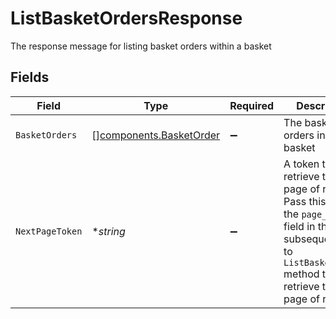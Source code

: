 # ListBasketOrdersResponse

The response message for listing basket orders within a basket


## Fields

| Field                                                                                                                                                                             | Type                                                                                                                                                                              | Required                                                                                                                                                                          | Description                                                                                                                                                                       | Example                                                                                                                                                                           |
| --------------------------------------------------------------------------------------------------------------------------------------------------------------------------------- | --------------------------------------------------------------------------------------------------------------------------------------------------------------------------------- | --------------------------------------------------------------------------------------------------------------------------------------------------------------------------------- | --------------------------------------------------------------------------------------------------------------------------------------------------------------------------------- | --------------------------------------------------------------------------------------------------------------------------------------------------------------------------------- |
| `BasketOrders`                                                                                                                                                                    | [][components.BasketOrder](../../models/components/basketorder.md)                                                                                                                | :heavy_minus_sign:                                                                                                                                                                | The basket orders in the basket                                                                                                                                                   |                                                                                                                                                                                   |
| `NextPageToken`                                                                                                                                                                   | **string*                                                                                                                                                                         | :heavy_minus_sign:                                                                                                                                                                | A token to retrieve the next page of results. Pass this value in the `page_token` field in the subsequent call to `ListBasketOrders` method to retrieve the next page of results. | AbTYnwAkMjIyZDNjYTAtZmVjZS00N2Q5LTgyMDctNzI3MDdkMjFiZ3hh                                                                                                                          |